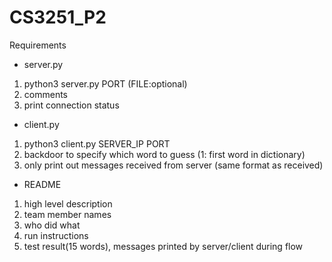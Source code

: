 # CS3251_P2

Requirements
- server.py
1) python3 server.py PORT (FILE:optional)
2) comments
3) print connection status

- client.py
1) python3 client.py SERVER_IP PORT
2) backdoor to specify which word to guess (1: first word in dictionary)
3) only print out messages received from server (same format as received)

- README
1) high level description
2) team member names
3) who did what
4) run instructions
5) test result(15 words), messages printed by server/client during flow
